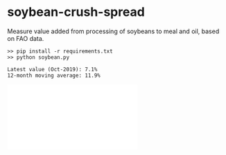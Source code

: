 # soybean-crush-spread

Measure value added from processing of soybeans to meal and oil, based on FAO data. 

```
>> pip install -r requirements.txt
>> python soybean.py

Latest value (Oct-2019): 7.1%
12-month moving average: 11.9%
```

![](spread.py)